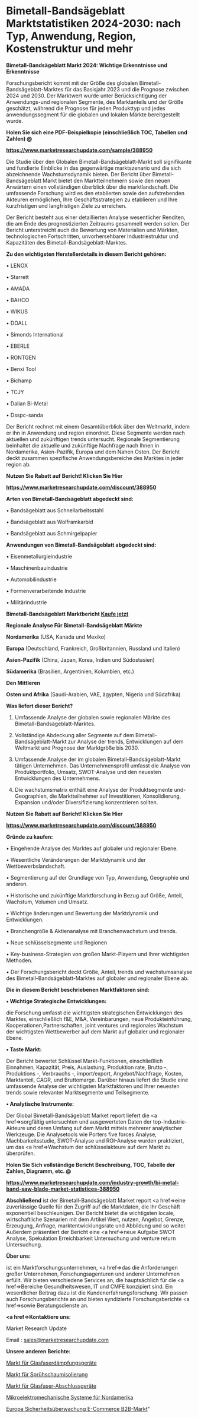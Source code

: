 # Bimetall-Bandsägeblatt Marktstatistiken 2024-2030: nach Typ, Anwendung, Region, Kostenstruktur und mehr

<strong>Bimetall-Bandsägeblatt Markt 2024: Wichtige Erkenntnisse und Erkenntnisse</strong>

Forschungsbericht kommt mit der Größe des globalen Bimetall-Bandsägeblatt-Marktes für das Basisjahr 2023 und die Prognose zwischen 2024 und 2030. Der Marktwert wurde unter Berücksichtigung der Anwendungs-und regionalen Segmente, des Marktanteils und der Größe geschätzt, während die Prognose für jeden Produkttyp und jedes anwendungssegment für die globalen und lokalen Märkte bereitgestellt wurde.



<strong>Holen Sie sich eine PDF-Beispielkopie (einschließlich TOC, Tabellen und Zahlen) @
</strong>

<strong><a href=https://www.marketresearchupdate.com/sample/388950>

<strong>https://www.marketresearchupdate.com/sample/388950</u></font></a></strong></strong>

Die Studie über den Globalen Bimetall-Bandsägeblatt-Markt soll signifikante und fundierte Einblicke in das gegenwärtige marktszenario und die sich abzeichnende Wachstumsdynamik bieten. Der Bericht über Bimetall-Bandsägeblatt Markt bietet den Marktteilnehmern sowie den neuen Anwärtern einen vollständigen überblick über die marktlandschaft. Die umfassende Forschung wird es den etablierten sowie den aufstrebenden Akteuren ermöglichen, Ihre Geschäftsstrategien zu etablieren und Ihre kurzfristigen und langfristigen Ziele zu erreichen.

Der Bericht besteht aus einer detaillierten Analyse wesentlicher Renditen, die am Ende des prognostizierten Zeitraums gesammelt werden sollen. Der Bericht unterstreicht auch die Bewertung von Materialien und Märkten, technologischen Fortschritten, unvorhersehbarer Industriestruktur und Kapazitäten des Bimetall-Bandsägeblatt-Marktes.



<strong>Zu den wichtigsten Herstellerdetails in diesem Bericht gehören:</strong>

• LENOX

• Starrett

• AMADA

• BAHCO

• WIKUS

• DOALL

• Simonds International

• EBERLE

• RONTGEN

• Benxi Tool

• Bichamp

• TCJY

• Dalian Bi-Metal

• Dsspc-sanda

Der Bericht rechnet mit einem Gesamtüberblick über den Weltmarkt, indem er ihn in Anwendung und region einordnet. Diese Segmente werden nach aktuellen und zukünftigen trends untersucht. Regionale Segmentierung beinhaltet die aktuelle und zukünftige Nachfrage nach Ihnen in Nordamerika, Asien-Pazifik, Europa und dem Nahen Osten. Der Bericht deckt zusammen spezifische Anwendungsbereiche des Marktes in jeder region ab.



<strong>Nutzen Sie Rabatt auf Bericht! Klicken Sie Hier
</strong>

<strong><a href=https://www.marketresearchupdate.com/discount/388950>https://www.marketresearchupdate.com/discount/388950</b></u></font></strong></a>



<strong>Arten von Bimetall-Bandsägeblatt abgedeckt sind:</strong>

• Bandsägeblatt aus Schnellarbeitsstahl

• Bandsägeblatt aus Wolframkarbid

• Bandsägeblatt aus Schmirgelpapier



<strong>Anwendungen von Bimetall-Bandsägeblatt abgedeckt sind:</strong>

• Eisenmetallurgieindustrie

• Maschinenbauindustrie

• Automobilindustrie

• Formenverarbeitende Industrie

• Militärindustrie



<strong>Bimetall-Bandsägeblatt Marktbericht <a href=https://www.marketresearchupdate.com/buynow/388950>Kaufe jetzt</a></strong>



<strong>Regionale Analyse Für Bimetall-Bandsägeblatt Märkte</strong>



<strong>Nordamerika</strong> (USA, Kanada und Mexiko)



<strong>Europa</strong> (Deutschland, Frankreich, Großbritannien, Russland und Italien)



<strong>Asien-Pazifik</strong> (China, Japan, Korea, Indien und Südostasien)



<strong>Südamerika</strong> (Brasilien, Argentinien, Kolumbien, etc.)



<strong>Den Mittleren</strong> 

<strong>Osten und Afrika</strong> (Saudi-Arabien, VAE, ägypten, Nigeria und Südafrika)



<strong>Was liefert dieser Bericht?</strong>

1. Umfassende Analyse der globalen sowie regionalen Märkte des Bimetall-Bandsägeblatt-Marktes.

2. Vollständige Abdeckung aller Segmente auf dem Bimetall-Bandsägeblatt-Markt zur Analyse der trends, Entwicklungen auf dem Weltmarkt und Prognose der Marktgröße bis 2030.

3. Umfassende Analyse der im globalen Bimetall-Bandsägeblatt-Markt tätigen Unternehmen. Das Unternehmensprofil umfasst die Analyse von Produktportfolio, Umsatz, SWOT-Analyse und den neuesten Entwicklungen des Unternehmens.

4. Die wachstumsmatrix enthält eine Analyse der Produktsegmente und-Geographien, die Marktteilnehmer auf Investitionen, Konsolidierung, Expansion und/oder Diversifizierung konzentrieren sollten.



<strong>Nutzen Sie Rabatt auf Bericht! Klicken Sie Hier
</strong>

<strong><a href=https://www.marketresearchupdate.com/discount/388950>https://www.marketresearchupdate.com/discount/388950</b></u></font></strong></a>



<strong>Gründe zu kaufen:</strong>

• Eingehende Analyse des Marktes auf globaler und regionaler Ebene.

• Wesentliche Veränderungen der Marktdynamik und der Wettbewerbslandschaft.

• Segmentierung auf der Grundlage von Typ, Anwendung, Geographie und anderen.

• Historische und zukünftige Marktforschung in Bezug auf Größe, Anteil, Wachstum, Volumen und Umsatz.

• Wichtige änderungen und Bewertung der Marktdynamik und Entwicklungen.

• Branchengröße &amp; Aktienanalyse mit Branchenwachstum und trends.

• Neue schlüsselsegmente und Regionen

• Key-business-Strategien von großen Markt-Playern und Ihrer wichtigsten Methoden.

• Der Forschungsbericht deckt Größe, Anteil, trends und wachstumsanalyse des Bimetall-Bandsägeblatt-Marktes auf globaler und regionaler Ebene ab.



<strong>Die in diesem Bericht beschriebenen Marktfaktoren sind:</strong>



<strong>• Wichtige Strategische Entwicklungen:</strong>

die Forschung umfasst die wichtigsten strategischen Entwicklungen des Marktes, einschließlich f&amp;E, M&amp;A, Vereinbarungen, neue Produkteinführung, Kooperationen,Partnerschaften, joint ventures und regionales Wachstum der wichtigsten Wettbewerber auf dem Markt auf globaler und regionaler Ebene.



<strong>• Taste Markt:</strong>

Der Bericht bewertet Schlüssel Markt-Funktionen, einschließlich Einnahmen, Kapazität, Preis, Auslastung, Produktion rate, Brutto -, Produktions -, Verbrauchs -, import/export, Angebot/Nachfrage, Kosten, Marktanteil, CAGR, und Bruttomarge. Darüber hinaus liefert die Studie eine umfassende Analyse der wichtigsten Marktfaktoren und Ihrer neuesten trends sowie relevanter Marktsegmente und Teilsegmente.



<strong>• Analytische Instrumente:</strong>

Der Global Bimetall-Bandsägeblatt Market report liefert die <a href=>sorgf</a>ältig untersuchten und ausgewerteten Daten der top-Industrie-Akteure und deren Umfang auf dem Markt mittels mehrerer analytischer Werkzeuge. Die Analysetools wie Porters five forces Analyse, Machbarkeitsstudie, SWOT-Analyse und ROI-Analyse wurden praktiziert, um das <a href=>Wachstum</a> der schlüsselakteure auf dem Markt zu überprüfen.



<strong>Holen Sie Sich vollständige Bericht Beschreibung, TOC, Tabelle der Zahlen, Diagramm, etc. @ </strong>

<strong><a href=https://www.marketresearchupdate.com/industry-growth/bi-metal-band-saw-blade-market-statistices-388950>https://www.marketresearchupdate.com/industry-growth/bi-metal-band-saw-blade-market-statistices-388950</a></font></strong>



<strong>Abschließend</strong> ist der Bimetall-Bandsägeblatt Market report <a href=>eine</a> zuverlässige Quelle für den Zugriff auf die Marktdaten, die Ihr Geschäft exponentiell beschleunigen. Der Bericht bietet die wichtigsten locale, wirtschaftliche Szenarien mit dem Artikel Wert, nutzen, Angebot, Grenze, Erzeugung, Anfrage, marktentwicklungsrate und Abbildung und so weiter. Außerdem präsentiert der Bericht eine <a href=>neue</a> Aufgabe SWOT Analyse, Spekulation Erreichbarkeit Untersuchung und venture return Untersuchung.



<strong>Über uns:</strong>

 ist ein Marktforschungsunternehmen, <a href=>das</a> die Anforderungen großer Unternehmen, Forschungsagenturen und anderer Unternehmen erfüllt. Wir bieten verschiedene Services an, die hauptsächlich für die <a href=>Bereiche</a> Gesundheitswesen, IT und CMFE konzipiert sind. Ein wesentlicher Beitrag dazu ist die Kundenerfahrungsforschung. Wir passen auch Forschungsberichte an und bieten syndizierte Forschungsberichte <a href=>sowie</a> Beratungsdienste an.



<strong><a href=>Kontaktiere uns:</a></strong>

Market Research Update

Email : sales@marketresearchupdate.com



<strong>Unsere anderen Berichte:</strong>

<a href=https://www.linkedin.com/pulse/fiber-optic-attenuators-market-trends-2023-key-takeaways>Markt für Glasfaserdämpfungsgeräte</a>

<a href=https://www.linkedin.com/pulse/spray-foam-insulation-market-size-industry>Markt für Sprühschaumisolierung</a>

<a href=https://www.linkedin.com/pulse/fiber-optic-termination-equipment-market-analysis>Markt für Glasfaser-Abschlussgeräte</a>

<a href=https://www.linkedin.com/pulse/north-america-micro-electrical-mechanical-systems>Mikroelektromechanische Systeme für Nordamerika</a>

<a href=https://www.linkedin.com/pulse/europe-security-monitoring-e-commerce-b2b-market>Europa Sicherheitsüberwachung E-Commerce B2B-Markt</a>"
